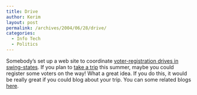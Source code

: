 ```yaml
---
title: Drive
author: Kerim
layout: post
permalink: /archives/2004/06/28/drive/
categories:
  - Info Tech
  - Politics
---
```

Somebody&#8217;s set up a web site to coordinate <a href="http://www.drivingvotes.org/register.shtml" onclick="_gaq.push(['_trackEvent', 'outbound-article', 'http://www.drivingvotes.org/register.shtml', 'voter-registration drives in swing-states']);" >voter-registration drives in swing-states</a>. If you plan to <a href="http://www.drivingvotes.org/plan.php" onclick="_gaq.push(['_trackEvent', 'outbound-article', 'http://www.drivingvotes.org/plan.php', 'take a trip']);" >take a trip</a> this summer, maybe you could register some voters on the way! What a great idea. If you do this, it would be really great if you could blog about your trip. You can some related blogs <a href="http://www.drivingvotes.org/blog.shtml" onclick="_gaq.push(['_trackEvent', 'outbound-article', 'http://www.drivingvotes.org/blog.shtml', 'here']);" >here</a>.

